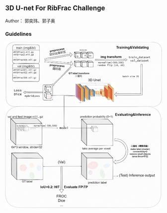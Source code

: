 ## 3D U-net For RibFrac Challenge

Author： 郭奕玮、郭子奥

### Guidelines

![img](https://github.com/cantabile-kwok/3D-U-net-for-RibFrac/blob/main/flowchart.png)
